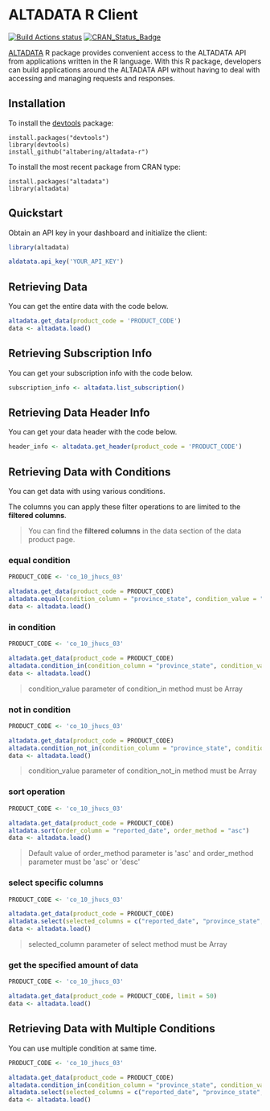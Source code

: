 # ALTADATA R Client

[![Build Actions status](https://github.com/altabering/altadata-r/workflows/build/badge.svg)](https://github.com/altabering/altadata-r/actions)
[![CRAN_Status_Badge](https://www.r-pkg.org/badges/version/altadata)](https://cran.r-project.org/package=altadata)

[ALTADATA](https://www.altadata.io) R package provides convenient access to the ALTADATA API from applications written in the R language. With this R package, developers can build applications around the ALTADATA API without having to deal with accessing and managing requests and responses.

## Installation

To install the [devtools](https://cran.r-project.org/package=devtools) package:

    install.packages("devtools")
    library(devtools)
    install_github("altabering/altadata-r")

To install the most recent package from CRAN type:

    install.packages("altadata")
    library(altadata)

## Quickstart

Obtain an API key in your dashboard and initialize the client:

```r
library(altadata)

aldatata.api_key('YOUR_API_KEY')
```

## Retrieving Data

You can get the entire data with the code below.

```r
altadata.get_data(product_code = 'PRODUCT_CODE')
data <- altadata.load()
```

## Retrieving Subscription Info

You can get your subscription info with the code below.

```r
subscription_info <- altadata.list_subscription()
```

## Retrieving Data Header Info

You can get your data header with the code below.

```r
header_info <- altadata.get_header(product_code = 'PRODUCT_CODE')
```

## Retrieving Data with Conditions

You can get data with using various conditions.

The columns you can apply these filter operations to are limited to the **filtered columns**.

> You can find the **filtered columns** in the data section of the data product page.

### equal condition

```r
PRODUCT_CODE <- 'co_10_jhucs_03'

altadata.get_data(product_code = PRODUCT_CODE)
altadata.equal(condition_column = "province_state", condition_value = "Alabama")
data <- altadata.load()
```

### in condition

```r
PRODUCT_CODE <- 'co_10_jhucs_03'

altadata.get_data(product_code = PRODUCT_CODE)
altadata.condition_in(condition_column = "province_state", condition_value = c("Utah", "Alabama"))
data <- altadata.load()
```

> condition_value parameter of condition_in method must be Array

### not in condition

```r
PRODUCT_CODE <- 'co_10_jhucs_03'

altadata.get_data(product_code = PRODUCT_CODE)
altadata.condition_not_in(condition_column = "province_state", condition_value = c("Montana", "Utah", "Alabama"))
data <- altadata.load()
```

> condition_value parameter of condition_not_in method must be Array

### sort operation

```r
PRODUCT_CODE <- 'co_10_jhucs_03'

altadata.get_data(product_code = PRODUCT_CODE)
altadata.sort(order_column = "reported_date", order_method = "asc")
data <- altadata.load()
```

> Default value of order_method parameter is 'asc' and order_method parameter must be 'asc' or 'desc'


### select specific columns

```r
PRODUCT_CODE <- 'co_10_jhucs_03'

altadata.get_data(product_code = PRODUCT_CODE)
altadata.select(selected_columns = c("reported_date", "province_state", "population"))
data <- altadata.load()
```

> selected_column parameter of select method must be Array

### get the specified amount of data

```r
PRODUCT_CODE <- 'co_10_jhucs_03'

altadata.get_data(product_code = PRODUCT_CODE, limit = 50)
data <- altadata.load()
```

## Retrieving Data with Multiple Conditions

You can use multiple condition at same time.

```r
PRODUCT_CODE <- 'co_10_jhucs_03'

altadata.get_data(product_code = PRODUCT_CODE)
altadata.condition_in(condition_column = "province_state", condition_value = c("Utah", "Alabama"))
altadata.select(selected_columns = c("reported_date", "province_state", "population"))
data <- altadata.load()
```
